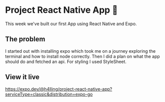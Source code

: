 # Project React Native App 📱

This week we've built our first App using React Native and Expo.

## The problem

I started out with installing expo which took me on a journey exploring the terminal and how to install node correctly.
Then I did a plan on what the app should do and fetched an api. For styling I used StyleSheet.

## View it live

https://expo.dev/@h4lling/project-react-native-app?serviceType=classic&distribution=expo-go
